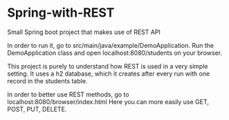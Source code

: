 # Spring-with-REST
Small Spring boot project that makes use of REST API

In order to run it, go to src/main/java/example/DemoApplication. 
Run the DemoApplication class and open localhost:8080/students on your browser. 

This project is purely to understand how REST is used in a very simple setting. It uses a h2 database, which it creates 
after every run with one record in the students table. 

In order to better use REST methods, go to localhost:8080/browser/index.html 
Here you can more easily use GET, POST, PUT, DELETE.  
